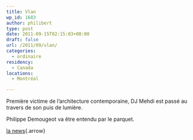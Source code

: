 ```yaml
---
title: Vlan
wp_id: 1683
author: philibert
type: post
date: 2011-09-15T02:15:03+00:00
draft: false
url: /2011/09/vlan/
categories:
  - ordinaire
residency:
  - Canada
locations:
  - Montréal

---
```

Première victime de l&rsquo;architecture contemporaine, DJ Mehdi est passé au travers de son puis de lumière. 

Philippe Demougeot va être entendu par le parquet.

[la news][1]{.arrow}

 [1]: https://www.francesoir.fr/actualite/faits-divers/dj-mehdi-circonstances-sa-mort-hommages-se-multiplient-137336.html